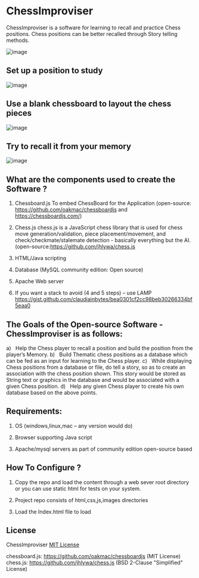 # ChessImproviser
  ChessImproviser is a software for learning to recall and practice Chess positions. Chess positions can be better recalled through Story telling methods.
  
  ![image](https://user-images.githubusercontent.com/49391202/166425269-e9d864dc-6922-415e-9f31-4d0be500d10e.png)


## Set up a position to study
![image](https://user-images.githubusercontent.com/49391202/166414187-c109974e-e167-422e-a269-33008da9be69.png)

## Use a blank chessboard to layout the chess pieces

![image](https://user-images.githubusercontent.com/49391202/166418176-152d5a7b-cf56-4369-9016-5e31d03fc968.png)



## Try to recall it from your memory
![image](https://user-images.githubusercontent.com/49391202/166415850-4da8a996-0ced-43f0-81ee-2997286e94d6.png)



## What are the components used to create the Software ?

1. Chessboard.js  To embed ChessBoard for the Application (open-source: https://github.com/oakmac/chessboardjs and https://chessboardjs.com/)

2. Chess.js chess.js is a JavaScript chess library that is used for chess move generation/validation, piece placement/movement, and check/checkmate/stalemate detection - basically everything but the AI.(open-source:https://github.com/jhlywa/chess.js

3. HTML/Java scripting

4. Database (MySQL community edition: Open source)

5. Apache Web server

6. If you want a stack to avoid (4 and 5 steps) – use LAMP https://gist.github.com/claudiainbytes/bea0301cf2cc98beb30266334bf5eaa0



## The Goals of the Open-source Software - ChessImproviser is as follows:

a)   Help the Chess player to recall a position and build the position from the player’s Memory.
b)   Build Thematic chess positions as a database which can be fed as an input for learning to the Chess player.
c)   While displaying Chess positions from a database or file, do tell a story, so as to create an association with the chess position shown. This story        would be stored as String text or graphics in the database and would be associated with a given Chess position.
d)   Help any given Chess player to create his own database based on the above points.

## Requirements:

1. OS (windows,linux,mac – any version would do)

2. Browser supporting Java script

3. Apache/mysql servers as part of community edition open-source based



## How To Configure ?

1. Copy the repo and load the content through a web sever root directory or you can use static html for tests on your system.

2. Project repo consists of html,css,js,images directories

3. Load the Index.html file to load




## License

ChessImproviser [MIT License](LICENSE.md)

chessboard.js: https://github.com/oakmac/chessboardjs (MIT License)
chess.js: https://github.com/jhlywa/chess.js (BSD 2-Clause "Simplified" License)

